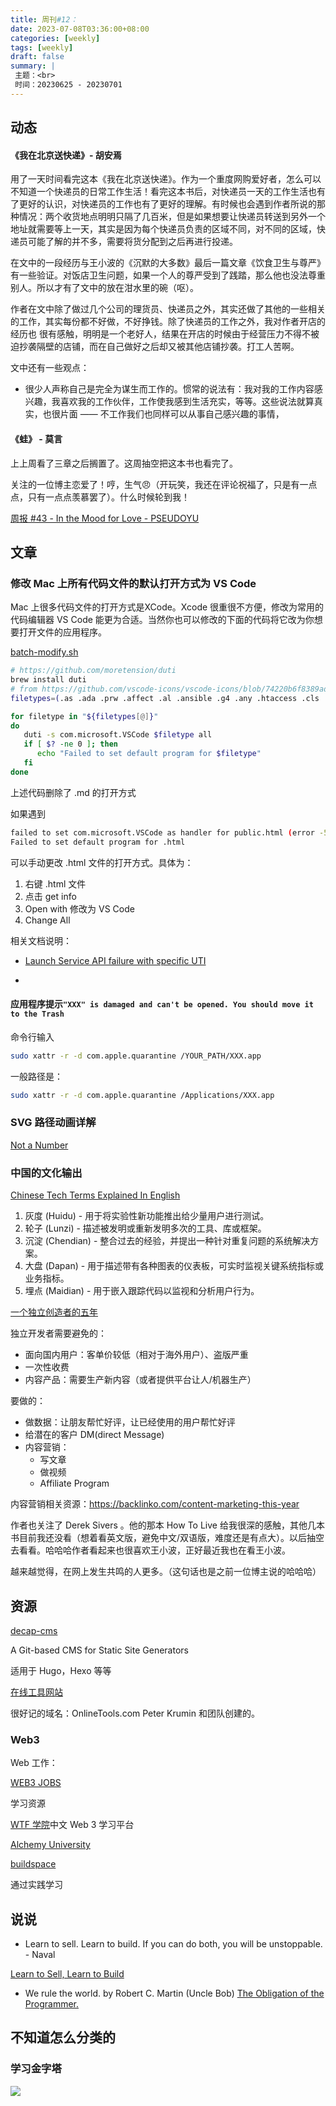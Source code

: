 ```yaml
---
title: 周刊#12：
date: 2023-07-08T03:36:00+08:00
categories: [weekly]
tags: [weekly]
draft: false
summary: |
 主题：<br>
 时间：20230625 - 20230701
---
```


## 动态

#### 《我在北京送快递》- 胡安焉

用了一天时间看完这本《我在北京送快递》。作为一个重度网购爱好者，怎么可以不知道一个快递员的日常工作生活！看完这本书后，对快递员一天的工作生活也有了更好的认识，对快递员的工作也有了更好的理解。有时候也会遇到作者所说的那种情况：两个收货地点明明只隔了几百米，但是如果想要让快递员转送到另外一个地址就需要等上一天，其实是因为每个快递员负责的区域不同，对不同的区域，快递员可能了解的并不多，需要将货分配到之后再进行投递。

在文中的一段经历与王小波的《沉默的大多数》最后一篇文章《饮食卫生与尊严》有一些验证。对饭店卫生问题，如果一个人的尊严受到了践踏，那么他也没法尊重别人。所以才有了文中的放在泔水里的碗（呕）。

作者在文中除了做过几个公司的理货员、快递员之外，其实还做了其他的一些相关的工作，其实每份都不好做，不好挣钱。除了快递员的工作之外，我对作者开店的经历也 很有感触，明明是一个老好人，结果在开店的时候由于经营压力不得不被迫抄袭隔壁的店铺，而在自己做好之后却又被其他店铺抄袭。打工人苦啊。

文中还有一些观点：

- 很少人声称自己是完全为谋生而工作的。惯常的说法有：我对我的工作内容感兴趣，我喜欢我的工作伙伴，工作使我感到生活充实，等等。这些说法就算真实，也很片面 —— 不工作我们也同样可以从事自己感兴趣的事情，

#### 《蛙》 - 莫言

上上周看了三章之后搁置了。这周抽空把这本书也看完了。



关注的一位博主恋爱了！哼，生气😠（开玩笑，我还在评论祝福了，只是有一点点，只有一点点羡慕罢了）。什么时候轮到我！

[周报 #43 - In the Mood for Love -  PSEUDOYU](https://www.pseudoyu.com/zh/2023/07/10/weekly_review_20230710/)



## 文章

### 修改 Mac 上所有代码文件的默认打开方式为 VS Code

Mac 上很多代码文件的打开方式是XCode。Xcode 很重很不方便，修改为常用的代码编辑器 VS Code 能更为合适。当然你也可以修改的下面的代码将它改为你想要打开文件的应用程序。

[batch-modify.sh](https://gist.github.com/rxliuli/00fd29e1c01b9a11c841dead5c3b2e98)

```bash
# https://github.com/moretension/duti
brew install duti
# from https://github.com/vscode-icons/vscode-icons/blob/74220b6f8389ad5c5d9f68b2029d91460de2b374/src/iconsManifest/languages.ts#L319
filetypes=(.as .ada .prw .affect .al .ansible .g4 .any .htaccess .cls .apib .apl .applescript .adoc .asp .asm .ats .ahk .au3 .avcs .azcli .azure-pipelines.yml .bal .bat .bats .bzl .bf .bicep .bib .biml .blade.php .blitzbasic .bolt .bsq .buf.yaml .c .cal .cabal .Caddyfile .casc .cddl .ceylon .cfc .cfm .clojure .clojurescript .yml .cmake .CMakeCache.txt .cbl .ql .coffee .cfml .confluence .ckbk .cpp .h .cr .cs .css .feature .cu .pyx .dal .dart .dhall .html .diff .d .dockerfile .dtx .env .dot .dox .drl .dust .dylan .earthfile .edge .eex .es .ex .elm .erb .erl .yaml .falcon .fql .f .ftl .fs .fthtml .gspec .gml .gcode .gen .git .glsl .glyphs .gp .go .api .gd .gr .gql .gv .groovy .haml .hbs .prg .hs .haxe .hcl .helm.tpl .hjson .hlsl .hosts .http .aff .hy .hypr .icl .imba .4gl .ini .ink .iss .io .janet .java .js .jsx .jekyll .jenkins .jinja .json .jsonc .jsonnet .json5 .jl .id .k .kv .ks .kt ..kusto .tex .lat .less .flex .ly .lisp .lhs .log .lol .lsl .lua .mk .marko .mat .ms .mdx .mediawiki .mel .mmd .meson.build .mjml .pq .ep .mongo .mson .ne .nim .nimble .nix .nsi .nunjucks .m .mm .ml .o3 .w .things .pas .pddl .plan .happenings .pl .pl6 .pgsql .php .pine .requirements.txt .txt .dbgasm .ddl .polymer .pony .pcss .ps1 .prisma .pde .pro .rules .properties .proto .pug .pp .purs .arr .py .pyowo .qvs .qml .qs .r .rkt .cshtml .raml .re .red .res .rst .rex .tag .rmd .robot .rb .rs .san .sas .sbt .scad .scala .sce .scss .sdl .shader .sh .slang .ice .slim .ss .sn .eskip .tpl .snort .sol .rq .sqf .sql .nut .stan .bazel .do .stencil .html.stencil .st.css .styled .styl .svelte .swagger .swift .swig .link .sv .tt .teal .tt3 .tera .tf .sty .textile .JSON-tmLanguage .YAML-tmLanguage .Tiltfile .toit .toml .ttcn3 .tuc .twig .ts .tsx .typoscript .u .vb .wsf .vm .v .vhdl .vim .volt .vue .wai .wasm .wy .wgsl .wt .wl .wurst .wxml .xmake.lua .xml .xquery .xsl .bison .yang .zig)

for filetype in "${filetypes[@]}"
do
   duti -s com.microsoft.VSCode $filetype all
   if [ $? -ne 0 ]; then
      echo "Failed to set default program for $filetype"
   fi
done
```




上述代码删除了 .md 的打开方式

如果遇到

```bash
failed to set com.microsoft.VSCode as handler for public.html (error -54)
Failed to set default program for .html
```

可以手动更改 .html 文件的打开方式。具体为：

1. 右键 .html 文件
2. 点击 get info
3. Open with 修改为 VS Code
4. Change All

相关文档说明：

- [Launch Service API failure with specific UTI ](https://developer.apple.com/forums/thread/50029)

- [](https://stackoverflow.com/questions/26241689/lssetdefaultrolehandlerforcontenttype-in-yosemite)

#### 应用程序提示`"XXX" is damaged and can't be opened. You should move it to the Trash`

命令行输入

```bash
sudo xattr -r -d com.apple.quarantine /YOUR_PATH/XXX.app
```

一般路径是：

```bash
sudo xattr -r -d com.apple.quarantine /Applications/XXX.app
```



### SVG 路径动画详解

[Not a Number](https://www.nan.fyi/svg-paths)

### 中国的文化输出

[Chinese Tech Terms Explained In English](https://16x.engineer/2022/10/18/chinese-tech-terms.html?continueFlag=7b4df73c1abf965d61014170a9c7633d)

1. 灰度 (Huidu) - 用于将实验性新功能推出给少量用户进行测试。
2. 轮子 (Lunzi) - 描述被发明或重新发明多次的工具、库或框架。
3. 沉淀 (Chendian) - 整合过去的经验，并提出一种针对重复问题的系统解决方案。
4. 大盘 (Dapan) - 用于描述带有各种图表的仪表板，可实时监视关键系统指标或业务指标。
5. 埋点 (Maidian) - 用于嵌入跟踪代码以监视和分析用户行为。

[一个独立创造者的五年](https://mp.weixin.qq.com/s/x6PLSIMn_1qcKnXWPT-J-Q)

独立开发者需要避免的：

- 面向国内用户：客单价较低（相对于海外用户）、盗版严重
- 一次性收费
- 内容产品：需要生产新内容（或者提供平台让人/机器生产）

要做的：

- 做数据：让朋友帮忙好评，让已经使用的用户帮忙好评
- 给潜在的客户 DM(direct Message)
- 内容营销：
  - 写文章
  - 做视频
  - Affiliate Program

内容营销相关资源：https://backlinko.com/content-marketing-this-year

作者也关注了 Derek Sivers 。他的那本 How To Live 给我很深的感触，其他几本书目前我还没看（想着看英文版，避免中文/双语版，难度还是有点大）。以后抽空去看看。哈哈哈作者看起来也很喜欢王小波，正好最近我也在看王小波。

越来越觉得，在网上发生共鸣的人更多。（这句话也是之前一位博主说的哈哈哈）



## 资源

[decap-cms](https://decapcms.org)

A Git-based CMS for Static Site Generators

适用于 Hugo，Hexo 等等

[在线工具网站](https://onlinetools.com/)

很好记的域名：OnlineTools.com Peter Krumin 和团队创建的。

### Web3

Web 工作：

[WEB3 JOBS](https://web3.career)

学习资源

[WTF 学院](https://www.wtf.academy)中文 Web 3 学习平台

[Alchemy University](https://university.alchemy.com/home)

[buildspace](https://buildspace.so)

通过实践学习





## 说说

- Learn to sell. Learn to build. If you can do both, you will be unstoppable. - Naval

[Learn to Sell, Learn to Build](https://nav.al/build-sell)

- We rule the world. by Robert C. Martin (Uncle Bob) [The Obligation of the Programmer.](https://blog.cleancoder.com/uncle-bob/2014/11/15/WeRuleTheWorld.html)



## 不知道怎么分类的

### 学习金字塔

![](https://raw.githubusercontent.com/huyixi/Pics/main/learning_pyramid.png)



